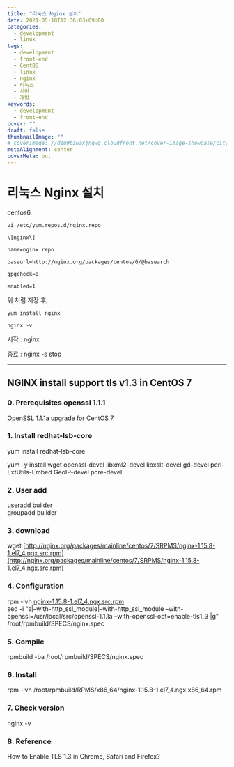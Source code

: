 ```yaml
---
title: "리눅스 Nginx 설치"
date: 2021-05-18T12:36:03+09:00
categories:
  - development
  - linux
tags:
  - development
  - front-end
  - CentOS
  - linux
  - nginx
  - 리눅스
  - 서버
  - 개발
keywords:
  - development
  - front-end
cover: ""
draft: false
thumbnailImage: ""
# coverImage: //d1u9biwaxjngwg.cloudfront.net/cover-image-showcase/city.jpg
metaAlignment: center
coverMeta: out
---
```


# 리눅스 Nginx 설치

centos6

```
vi /etc/yum.repos.d/nginx.repo

\[nginx\]

name=nginx repo

baseurl=http://nginx.org/packages/centos/6/@basearch

gpgcheck=0

enabled=1
```

<!--adsense-->

위 처럼 저장 후,

```
yum install nginx

nginx -v
```

시작 : nginx

종료 : nginx -s stop

---

## NGINX install support tls v1.3 in CentOS 7

### 0\. Prerequisites openssl 1.1.1

OpenSSL 1.1.1a upgrade for CentOS 7

### 1\. Install redhat-lsb-core

yum install redhat-lsb-core

yum -y install wget openssl-devel libxml2-devel libxslt-devel gd-devel perl-ExtUtils-Embed GeoIP-devel pcre-devel

### 2\. User add

useradd builder  
groupadd builder

### 3\. download

wget [http://nginx.org/packages/mainline/centos/7/SRPMS/nginx-1.15.8-1.el7_4.ngx.src.rpm](http://nginx.org/packages/mainline/centos/7/SRPMS/nginx-1.15.8-1.el7_4.ngx.src.rpm)

### 4\. Configuration

rpm -ivh [nginx-1.15.8-1.el7_4.ngx.src.rpm](http://nginx-1.15.8-1.el7_4.ngx.src.rpm)  
sed -i “s|–with-http_ssl_module|–with-http_ssl_module –with-openssl=/usr/local/src/openssl-1.1.1a –with-openssl-opt=enable-tls1_3 |g” /root/rpmbuild/SPECS/nginx.spec

### 5\. Compile

rpmbuild -ba /root/rpmbuild/SPECS/nginx.spec

### 6\. Install

rpm -ivh /root/rpmbuild/RPMS/x86_64/nginx-1.15.8-1.el7_4.ngx.x86_64.rpm

### 7\. Check version

nginx -v

### 8\. Reference

How to Enable TLS 1.3 in Chrome, Safari and Firefox?
